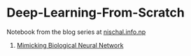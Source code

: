 # Deep-Learning-From-Scratch

Notebook from the blog series at [nischal.info.np](https://nischal.info.np)

1. [Mimicking Biological Neural Network](https://nischal.info.np/very-stupid-introduction-to-deep-learning)
